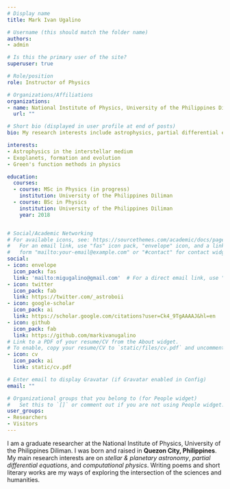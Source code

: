 ```yaml
---
# Display name
title: Mark Ivan Ugalino

# Username (this should match the folder name)
authors:
- admin

# Is this the primary user of the site?
superuser: true

# Role/position
role: Instructor of Physics

# Organizations/Affiliations
organizations:
- name: National Institute of Physics, University of the Philippines Diliman
  url: ""

# Short bio (displayed in user profile at end of posts)
bio: My research interests include astrophysics, partial differential equations and fluid modelling.

interests:
- Astrophysics in the interstellar medium
- Exoplanets, formation and evolution
- Green's function methods in physics

education:
  courses:
  - course: MSc in Physics (in progress)
    institution: University of the Philippines Diliman
  - course: BSc in Physics 
    institution: University of the Philippines Diliman
    year: 2018


# Social/Academic Networking
# For available icons, see: https://sourcethemes.com/academic/docs/page-builder/#icons
#   For an email link, use "fas" icon pack, "envelope" icon, and a link in the
#   form "mailto:your-email@example.com" or "#contact" for contact widget.
social:
- icon: envelope
  icon_pack: fas
  link: 'mailto:migugalino@gmail.com'  # For a direct email link, use "mailto:test@example.org".
- icon: twitter
  icon_pack: fab
  link: https://twitter.com/_astroboii
- icon: google-scholar
  icon_pack: ai
  link: https://scholar.google.com/citations?user=Ck4_9TgAAAAJ&hl=en
- icon: github
  icon_pack: fab
  link: https://github.com/markivanugalino
# Link to a PDF of your resume/CV from the About widget.
# To enable, copy your resume/CV to `static/files/cv.pdf` and uncomment the lines below.
- icon: cv
  icon_pack: ai
  link: static/cv.pdf

# Enter email to display Gravatar (if Gravatar enabled in Config)
email: ""

# Organizational groups that you belong to (for People widget)
#   Set this to `[]` or comment out if you are not using People widget.
user_groups:
- Researchers
- Visitors
---
```


I am a graduate researcher at the National Institute of Physics, University of the Philippines Diliman. I was born and raised in **Quezon City, Philippines**. My main research interests are on _stellar & planetary astronomy_, _partial differential equations_, and _computational physics_. Writing poems and short literary works are my ways of exploring the intersection of the sciences and humanities.


